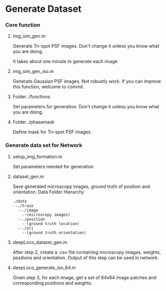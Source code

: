 
# Generate Dataset

### Core function ###
1. img_sim_gen.m 

   Generate Tri-spot PSF images. Don't change it unless you know what you are doing.
   
   It takes about one minute to generate each image
2. img_sim_gen_iso.m

   Generate Gaussian PSF images. Not robustly work. If you can improve this function, welcome to commit.
3. Folder ./functions

   Set parameters for generation. Don't change it unless you know what you are doing.
4. Folder ./phasemask

   Define mask for Tri-spot PSF images.
   
### Generate data set for Network ###
1. setup_img_formation.m

   Set parameters needed for generation
   
2. dataset_gen.m

   Save generated microscopy images, ground truth of position and orientation.
   Data Folder Hierarchy
   ```
   ./data
   --./train
     --./image
       --(microscopy images)
     --./position
       --(ground truth location)
     --./ori
       --(ground truth orientation)
   ```
3. deepLoco_dataset_gen.m

   After step 2, create a .csv file containing microscopy images, weights, positions and orientation. Output of this step can be used in network.
   
4. deepLoco_generate_iso_64.m

   Given step 3, for each image, get a set of 64x64 image patches and corresponding positions and weights.
